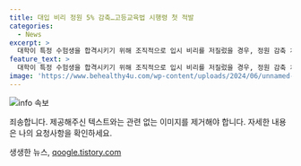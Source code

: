 ```yaml
---
title: 대입 비리 정원 5% 감축…고등교육법 시행령 첫 적발
categories:
  - News
excerpt: >
  대학이 특정 수험생을 합격시키기 위해 조직적으로 입시 비리를 저질렀을 경우, 정원 감축 처분이 가능한 고등교육법 시행령 개정안이 의결됐다. 대학 교직원 2명 이상의 조직적 입시 비리 발각 시 5% 범위에서 정원 감축, 처음 적발 시 10%의 모집 정지 처분 가능해졌으며, 외국인 유학생과 성인 학습자 선발 시 연중 여러 차시로 학생을 뽑을 수 있도록 조치됐다. 임용제외교원법 시행령도 통과돼 임용 제외 교원들에 대한 사과와 실질적 조치를 취할 수 있게 됐다. (150자)
feature_text: >
  대학이 특정 수험생을 합격시키기 위해 조직적으로 입시 비리를 저질렀을 경우, 정원 감축 처분이 가능한 고등교육법 시행령 개정안이 의결됐다. 대학 교직원 2명 이상의 조직적 입시 비리 발각 시 5% 범위에서 정원 감축, 처음 적발 시 10%의 모집 정지 처분 가능해졌으며, 외국인 유학생과 성인 학습자 선발 시 연중 여러 차시로 학생을 뽑을 수 있도록 조치됐다. 임용제외교원법 시행령도 통과돼 임용 제외 교원들에 대한 사과와 실질적 조치를 취할 수 있게 됐다. (150자)
image: 'https://www.behealthy4u.com/wp-content/uploads/2024/06/unnamed-file.png'
---
```


<p><img src="https://www.behealthy4u.com/wp-content/uploads/2024/06/unnamed-file.png" alt="info 속보" /></p>

<p>죄송합니다. 제공해주신 텍스트와는 관련 없는 이미지를 제거해야 합니다. 자세한 내용은 나의 요청사항을 확인하세요.</p>
생생한 뉴스, <a href="https://qoogle.tistory.com" rel="dofollow">qoogle.tistory.com</a>


